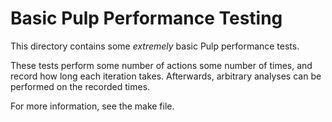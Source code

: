 Basic Pulp Performance Testing
==============================

This directory contains some *extremely* basic Pulp performance tests.

These tests perform some number of actions some number of times, and record how
long each iteration takes. Afterwards, arbitrary analyses can be performed on
the recorded times.

For more information, see the make file.
